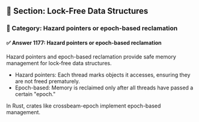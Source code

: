 ## 📘 Section: Lock-Free Data Structures
### 🔹 Category: Hazard pointers or epoch-based reclamation
#### ✅ Answer 1177: Hazard pointers or epoch-based reclamation

Hazard pointers and epoch-based reclamation provide safe memory management for lock-free data structures.

- Hazard pointers: Each thread marks objects it accesses, ensuring they are not freed prematurely.
- Epoch-based: Memory is reclaimed only after all threads have passed a certain "epoch."

In Rust, crates like crossbeam-epoch implement epoch-based management.
